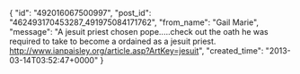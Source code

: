  {
   "id": "492016067500997",
   "post_id": "462493170453287_491975084171762",
   "from_name": "Gail Marie",
   "message": "A jesuit priest chosen pope.....check out the oath he was required to take to become a ordained as a jesuit priest. http://www.ianpaisley.org/article.asp?ArtKey=jesuit",
   "created_time": "2013-03-14T03:52:47+0000"
 }
